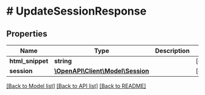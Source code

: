 # # UpdateSessionResponse

## Properties

Name | Type | Description | Notes
------------ | ------------- | ------------- | -------------
**html_snippet** | **string** |  | [optional]
**session** | [**\OpenAPI\Client\Model\Session**](Session.md) |  | [optional]

[[Back to Model list]](../../README.md#models) [[Back to API list]](../../README.md#endpoints) [[Back to README]](../../README.md)
